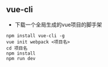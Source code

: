 ## vue-cli
- 下载一个全局生成的vue项目的脚手架
```
npm install vue-cli -g
vue init webpack <项目名>
cd 项目名
npm install 
npm run dev
```